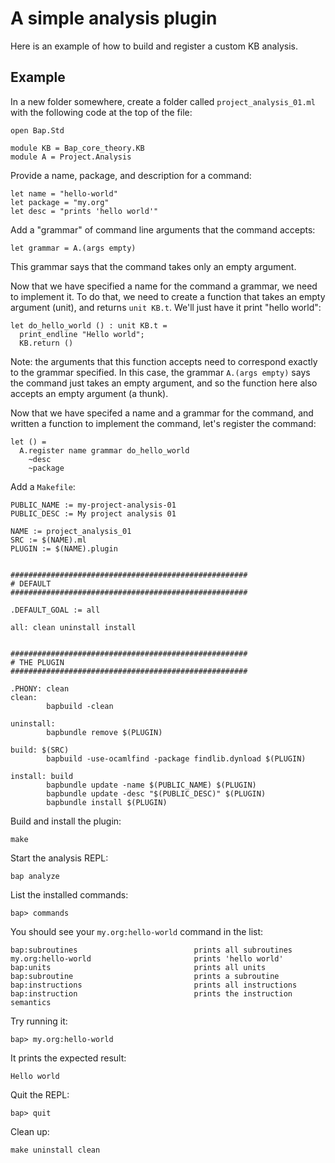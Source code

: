 # A simple analysis plugin

Here is an example of how to build and register a custom KB analysis.


## Example

In a new folder somewhere, create a folder called `project_analysis_01.ml` with the following code at the top of the file:

```
open Bap.Std

module KB = Bap_core_theory.KB
module A = Project.Analysis
```

Provide a name, package, and description for a command:

```
let name = "hello-world"
let package = "my.org"
let desc = "prints 'hello world'"
```

Add a "grammar" of command line arguments that the command accepts:

```
let grammar = A.(args empty)
```

This grammar says that the command takes only an empty argument.

Now that we have specified a name for the command a grammar, we need to implement it. To do that, we need to create a function that takes an empty argument (unit), and returns `unit KB.t`. We'll just have it print "hello world":

```
let do_hello_world () : unit KB.t =        
  print_endline "Hello world";
  KB.return ()
```

Note: the arguments that this function accepts need to correspond exactly to the grammar specified. In this case, the grammar `A.(args empty)` says the command just takes an empty argument, and so the function here also accepts an empty argument (a thunk).

Now that we have specifed a name and a grammar for the command, and written a function to implement the command, let's register the command:

```
let () =
  A.register name grammar do_hello_world
    ~desc
    ~package
```

Add a `Makefile`:

```
PUBLIC_NAME := my-project-analysis-01
PUBLIC_DESC := My project analysis 01

NAME := project_analysis_01
SRC := $(NAME).ml
PLUGIN := $(NAME).plugin


#####################################################
# DEFAULT
#####################################################

.DEFAULT_GOAL := all

all: clean uninstall install


#####################################################
# THE PLUGIN
#####################################################

.PHONY: clean
clean:
        bapbuild -clean

uninstall:
        bapbundle remove $(PLUGIN)

build: $(SRC)
        bapbuild -use-ocamlfind -package findlib.dynload $(PLUGIN)

install: build
        bapbundle update -name $(PUBLIC_NAME) $(PLUGIN)
        bapbundle update -desc "$(PUBLIC_DESC)" $(PLUGIN)
        bapbundle install $(PLUGIN)
```

Build and install the plugin:

```
make
```

Start the analysis REPL:

```
bap analyze
```

List the installed commands:

```
bap> commands
```

You should see your `my.org:hello-world` command in the list:

```
bap:subroutines                          prints all subroutines
my.org:hello-world                       prints 'hello world'
bap:units                                prints all units
bap:subroutine                           prints a subroutine
bap:instructions                         prints all instructions
bap:instruction                          prints the instruction semantics
```

Try running it:

```
bap> my.org:hello-world
```

It prints the expected result:

```
Hello world
```

Quit the REPL:

```
bap> quit
```

Clean up:

```
make uninstall clean
```
